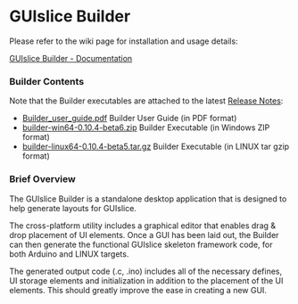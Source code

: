# GUIslice Builder

Please refer to the wiki page for installation and usage details:

[GUIslice Builder - Documentation](https://github.com/ImpulseAdventure/GUIslice/wiki/GUIslice-Builder)

### Builder Contents ###
Note that the Builder executables are attached to the latest [Release Notes](https://github.com/ImpulseAdventure/GUIslice/releases):
- [Builder_user_guide.pdf](https://github.com/ImpulseAdventure/GUIslice/releases/download/v0.10.4/Builder_user_guide.pdf) Builder User Guide (in PDF format)
- [builder-win64-0.10.4-beta6.zip](https://github.com/ImpulseAdventure/GUIslice/releases/download/v0.10.4/builder-win64-0.10.4-beta6.zip) Builder Executable (in Windows ZIP format)
- [builder-linux64-0.10.4-beta5.tar.gz](https://github.com/ImpulseAdventure/GUIslice/releases/download/v0.10.4/builder-linux64-0.10.4-beta5.tar.gz) Builder Executable (in LINUX tar gzip format)

### Brief Overview
The GUIslice Builder is a standalone desktop application that is designed to help generate layouts for GUIslice.

The cross-platform utility includes a graphical editor that enables drag & drop placement of UI elements. Once a GUI has been laid out, the Builder can then generate the functional GUIslice skeleton framework code, for both Arduino and LINUX targets.

The generated output code (.c, .ino) includes all of the necessary defines, UI storage elements and initialization in addition to the placement of the UI elements. This should greatly improve the ease in creating a new GUI.